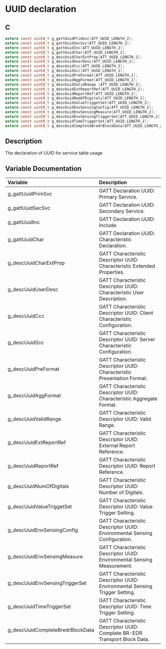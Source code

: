 # UUID declaration

## C

```c
extern const uint8_t g_gattUuidPrimSvc[ATT_UUID_LENGTH_2];
extern const uint8_t g_gattUuidSecSvc[ATT_UUID_LENGTH_2];
extern const uint8_t g_gattUuidInc[ATT_UUID_LENGTH_2];
extern const uint8_t g_gattUuidChar[ATT_UUID_LENGTH_2];
extern const uint8_t g_descUuidCharExtProp[ATT_UUID_LENGTH_2];
extern const uint8_t g_descUuidUserDesc[ATT_UUID_LENGTH_2];
extern const uint8_t g_descUuidCcc[ATT_UUID_LENGTH_2];
extern const uint8_t g_descUuidScc[ATT_UUID_LENGTH_2];
extern const uint8_t g_descUuidPreFormat[ATT_UUID_LENGTH_2];
extern const uint8_t g_descUuidAggFormat[ATT_UUID_LENGTH_2];
extern const uint8_t g_descUuidValidRange [ATT_UUID_LENGTH_2];
extern const uint8_t g_descUuidExtReportRef[ATT_UUID_LENGTH_2];
extern const uint8_t g_descUuidReportRef[ATT_UUID_LENGTH_2];
extern const uint8_t g_descUuidNumOfDigitals[ATT_UUID_LENGTH_2];
extern const uint8_t g_descUuidValueTriggetSet[ATT_UUID_LENGTH_2];
extern const uint8_t g_descUuidEnvSensingConfig[ATT_UUID_LENGTH_2];
extern const uint8_t g_descUuidEnvSensingMeasure[ATT_UUID_LENGTH_2];
extern const uint8_t g_descUuidEnvSensingTriggerSet[ATT_UUID_LENGTH_2];
extern const uint8_t g_descUuidTimeTriggerSet[ATT_UUID_LENGTH_2];
extern const uint8_t g_descUuidCompleteBredrBlockData[ATT_UUID_LENGTH_2];
```

## Description

The declaration of UUID for service table usage

## Variable Documentation

|Variable|Description|
|:---|:---|
|g_gattUuidPrimSvc|GATT Declaration UUID: Primary Service.|
|g_gattUuidSecSvc|GATT Declaration UUID: Secondary Service.|
|g_gattUuidInc|GATT Declaration UUID: Include.|
|g_gattUuidChar|GATT Declaration UUID: Characteristic Declaration.|
|g_descUuidCharExtProp|GATT Characteristic Descriptor UUID: Characteristic Extended Properties.|
|g_descUuidUserDesc|GATT Characteristic Descriptor UUID: Characteristic User Description.|
|g_descUuidCcc|GATT Characteristic Descriptor UUID: Client Characteristic Configuration.|
|g_descUuidScc|GATT Characteristic Descriptor UUID: Server Characteristic Configuration.|
|g_descUuidPreFormat|GATT Characteristic Descriptor UUID: Characteristic Presentation Format.|
|g_descUuidAggFormat|GATT Characteristic Descriptor UUID: Characteristic Aggregate Format.|
|g_descUuidValidRange|GATT Characteristic Descriptor UUID: Valid Range.|
|g_descUuidExtReportRef|GATT Characteristic Descriptor UUID: External Report Reference.|
|g_descUuidReportRef|GATT Characteristic Descriptor UUID: Report Reference.|
|g_descUuidNumOfDigitals|GATT Characteristic Descriptor UUID: Number of Digitals.|
|g_descUuidValueTriggetSet|GATT Characteristic Descriptor UUID: Value Trigger Setting.|
|g_descUuidEnvSensingConfig|GATT Characteristic Descriptor UUID: Environmental Sensing Configuration.|
|g_descUuidEnvSensingMeasure|GATT Characteristic Descriptor UUID: Environmental Sensing Measurement.|
|g_descUuidEnvSensingTriggerSet|GATT Characteristic Descriptor UUID: Environmental Sensing Trigger Setting.|
|g_descUuidTimeTriggerSet|GATT Characteristic Descriptor UUID: Time Trigger Setting.|
|g_descUuidCompleteBredrBlockData|GATT Characteristic Descriptor UUID: Complete BR-EDR Transport Block Data.|

